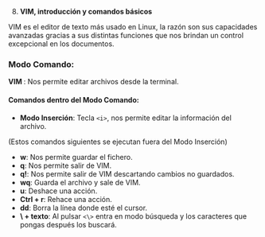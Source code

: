 8. **VIM, introducción y comandos básicos**

VIM es el editor de texto más usado en Linux, la razón son sus capacidades avanzadas gracias a sus distintas funciones que nos brindan un control excepcional en los documentos.

### Modo Comando:

**VIM <archivo>**: Nos permite editar archivos desde la terminal.

#### Comandos dentro del Modo Comando:

- **Modo Inserción**: Tecla `<i>`, nos permite editar la información del archivo.

(Estos comandos siguientes se ejecutan fuera del Modo Inserción)

- **w**: Nos permite guardar el fichero.
- **q**: Nos permite salir de VIM.
- **q!**: Nos permite salir de VIM descartando cambios no guardados.
- **wq**: Guarda el archivo y sale de VIM.
- **u**: Deshace una acción.
- **Ctrl + r**: Rehace una acción.
- **dd**: Borra la línea donde esté el cursor.
- **\ + texto**: Al pulsar `<\>` entra en modo búsqueda y los caracteres que pongas después los buscará.
